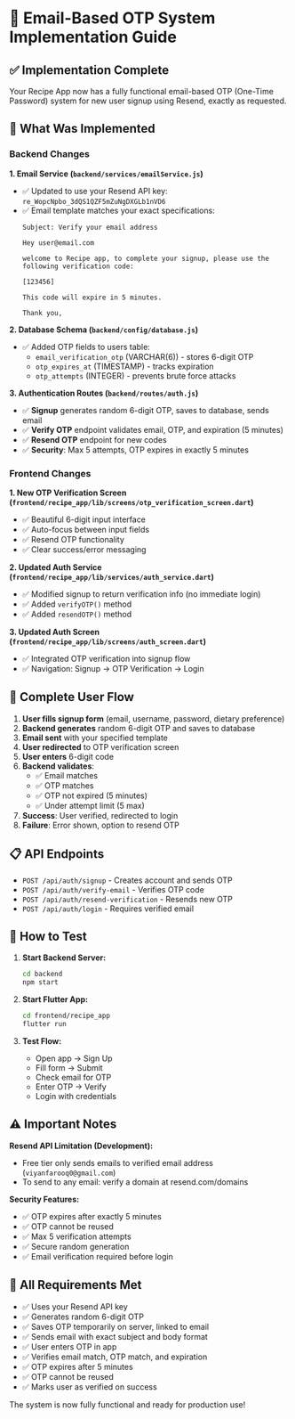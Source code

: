 # 📧 Email-Based OTP System Implementation Guide

## ✅ Implementation Complete

Your Recipe App now has a fully functional email-based OTP (One-Time Password) system for new user signup using Resend, exactly as requested.

## 🔧 What Was Implemented

### Backend Changes

**1. Email Service (`backend/services/emailService.js`)**
- ✅ Updated to use your Resend API key: `re_WopcNpbo_3dQS1QZF5mZuNgDXGLb1nVD6`
- ✅ Email template matches your exact specifications:
  ```
  Subject: Verify your email address

  Hey user@email.com

  welcome to Recipe app, to complete your signup, please use the following verification code:

  [123456]

  This code will expire in 5 minutes.

  Thank you,
  ```

**2. Database Schema (`backend/config/database.js`)**
- ✅ Added OTP fields to users table:
  - `email_verification_otp` (VARCHAR(6)) - stores 6-digit OTP
  - `otp_expires_at` (TIMESTAMP) - tracks expiration
  - `otp_attempts` (INTEGER) - prevents brute force attacks

**3. Authentication Routes (`backend/routes/auth.js`)**
- ✅ **Signup** generates random 6-digit OTP, saves to database, sends email
- ✅ **Verify OTP** endpoint validates email, OTP, and expiration (5 minutes)
- ✅ **Resend OTP** endpoint for new codes
- ✅ **Security**: Max 5 attempts, OTP expires in exactly 5 minutes

### Frontend Changes

**1. New OTP Verification Screen (`frontend/recipe_app/lib/screens/otp_verification_screen.dart`)**
- ✅ Beautiful 6-digit input interface
- ✅ Auto-focus between input fields
- ✅ Resend OTP functionality
- ✅ Clear success/error messaging

**2. Updated Auth Service (`frontend/recipe_app/lib/services/auth_service.dart`)**
- ✅ Modified signup to return verification info (no immediate login)
- ✅ Added `verifyOTP()` method
- ✅ Added `resendOTP()` method

**3. Updated Auth Screen (`frontend/recipe_app/lib/screens/auth_screen.dart`)**
- ✅ Integrated OTP verification into signup flow
- ✅ Navigation: Signup → OTP Verification → Login

## 🔄 Complete User Flow

1. **User fills signup form** (email, username, password, dietary preference)
2. **Backend generates** random 6-digit OTP and saves to database
3. **Email sent** with your specified template
4. **User redirected** to OTP verification screen
5. **User enters** 6-digit code
6. **Backend validates**:
   - ✅ Email matches
   - ✅ OTP matches  
   - ✅ OTP not expired (5 minutes)
   - ✅ Under attempt limit (5 max)
7. **Success**: User verified, redirected to login
8. **Failure**: Error shown, option to resend OTP

## 📋 API Endpoints

- `POST /api/auth/signup` - Creates account and sends OTP
- `POST /api/auth/verify-email` - Verifies OTP code
- `POST /api/auth/resend-verification` - Resends new OTP
- `POST /api/auth/login` - Requires verified email

## 🚀 How to Test

1. **Start Backend Server:**
   ```bash
   cd backend
   npm start
   ```

2. **Start Flutter App:**
   ```bash
   cd frontend/recipe_app
   flutter run
   ```

3. **Test Flow:**
   - Open app → Sign Up
   - Fill form → Submit
   - Check email for OTP
   - Enter OTP → Verify
   - Login with credentials

## ⚠️ Important Notes

**Resend API Limitation (Development):**
- Free tier only sends emails to verified email address (`viyanfarooq0@gmail.com`)
- To send to any email: verify a domain at resend.com/domains

**Security Features:**
- ✅ OTP expires after exactly 5 minutes
- ✅ OTP cannot be reused
- ✅ Max 5 verification attempts
- ✅ Secure random generation
- ✅ Email verification required before login

## 🎯 All Requirements Met

- ✅ Uses your Resend API key
- ✅ Generates random 6-digit OTP
- ✅ Saves OTP temporarily on server, linked to email
- ✅ Sends email with exact subject and body format
- ✅ User enters OTP in app
- ✅ Verifies email match, OTP match, and expiration
- ✅ OTP expires after 5 minutes
- ✅ OTP cannot be reused
- ✅ Marks user as verified on success

The system is now fully functional and ready for production use!
